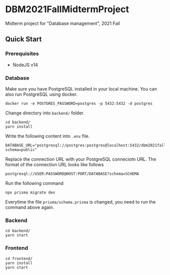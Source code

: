 # DBM2021FallMidtermProject

Midterm project for "Database management", 2021 Fall

## Quick Start

### Prerequisites

- NodeJS v14

### Database

Make sure you have PostgreSQL installed in your local machine. You can also run PostgreSQL using docker.

```
docker run -e POSTGRES_PASSWORD=postgres -p 5432:5432 -d postgres
```

Change directory into `backend/` folder.

```
cd backend/
yarn install
```

Write the following content into `.env` file.

```
DATABASE_URL="postgresql://postgres:postgres@localhost:5432/dbm2021fall?schema=public"
```

Replace the connection URL with your PostgreSQL conneciotn URL. The format of the connection URL looks like follows

```
postgresql://USER:PASSWORD@HOST:PORT/DATABASE?schema=SCHEMA
```

Run the following command

```
npx prisma migrate dev
```

Everytime the file `prisma/schema.prisma` is changed, you need to run the command above again.

### Backend

```
cd backend/
yarn start
```

### Frontend

```
cd frontend/
yarn install
yarn start
```
